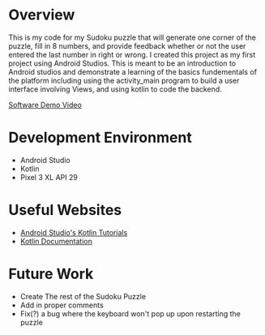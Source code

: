 # Overview

This is my code for my Sudoku puzzle that will generate one corner of the puzzle, fill in 8 numbers, and provide feedback whether or
not the user entered the last number in right or wrong. I created this project as my first project using Android Studios. This is meant to 
be an introduction to Android studios and demonstrate a learning of the basics fundementals of the platform including using the activity_main
program to build a user interface involving Views, and using kotlin to code the backend.

[Software Demo Video](https://youtu.be/MXE2FoQqXiw)

# Development Environment

* Android Studio
* Kotlin
* Pixel 3 XL API 29

# Useful Websites

* [Android Studio's Kotlin Tutorials](https://developer.android.com/courses/android-basics-kotlin/course)
* [Kotlin Documentation](https://kotlinlang.org/docs/home.html)

# Future Work

* Create The rest of the Sudoku Puzzle
* Add in proper comments
* Fix(?) a bug where the keyboard won't pop up upon restarting the puzzle